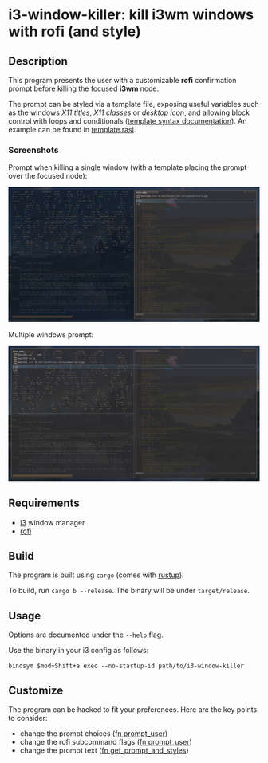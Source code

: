 # i3-window-killer: kill i3wm windows with rofi (and style)

## Description

This program presents the user with a customizable **rofi** confirmation prompt before killing the focused **i3wm** node.

The prompt can be styled via a template file, exposing useful variables such as the windows _X11 titles_, _X11 classes_ or _desktop icon_, and allowing block control with loops and conditionals ([template syntax documentation](https://docs.rs/tinytemplate/1.2.1/tinytemplate/syntax/index.html)). An example can be found in [template.rasi](template.rasi).

### Screenshots

Prompt when killing a single window (with a template placing the prompt over the focused node):

![single window prompt capture](capture1.jpg)

Multiple windows prompt:

![multiple windows prompt capture](capture2.jpg)

## Requirements

- [i3](https://github.com/i3/i3) window manager
- [rofi](https://github.com/davatorium/rofi)

## Build

The program is built using `cargo` (comes with [rustup](https://www.rust-lang.org/tools/install)).

To build, run `cargo b --release`. The binary will be under `target/release`.

## Usage

Options are documented under the `--help` flag.

Use the binary in your i3 config as follows:

```
bindsym $mod+Shift+a exec --no-startup-id path/to/i3-window-killer
```

## Customize

The program can be hacked to fit your preferences. Here are the key points to consider:

- change the prompt choices ([fn prompt_user](src/lib.rs#L22))
- change the rofi subcommand flags ([fn prompt_user](src/lib.rs#L23))
- change the prompt text ([fn get_prompt_and_styles](src/lib.rs#L382))
